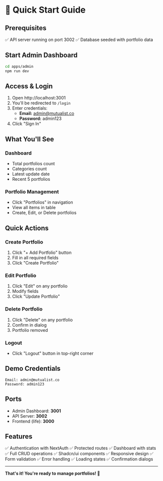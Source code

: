 # 🚀 Quick Start Guide

## Prerequisites

✅ API server running on port 3002
✅ Database seeded with portfolio data

## Start Admin Dashboard

```bash
cd apps/admin
npm run dev
```

## Access & Login

1. Open http://localhost:3001
2. You'll be redirected to `/login`
3. Enter credentials:
   - **Email:** admin@mutualist.co
   - **Password:** admin123
4. Click "Sign In"

## What You'll See

### Dashboard

- Total portfolios count
- Categories count
- Latest update date
- Recent 5 portfolios

### Portfolio Management

- Click "Portfolios" in navigation
- View all items in table
- Create, Edit, or Delete portfolios

## Quick Actions

### Create Portfolio

1. Click "+ Add Portfolio" button
2. Fill in all required fields
3. Click "Create Portfolio"

### Edit Portfolio

1. Click "Edit" on any portfolio
2. Modify fields
3. Click "Update Portfolio"

### Delete Portfolio

1. Click "Delete" on any portfolio
2. Confirm in dialog
3. Portfolio removed

### Logout

- Click "Logout" button in top-right corner

## Demo Credentials

```
Email: admin@mutualist.co
Password: admin123
```

## Ports

- Admin Dashboard: **3001**
- API Server: **3002**
- Frontend (life): **3000**

## Features

✅ Authentication with NextAuth
✅ Protected routes
✅ Dashboard with stats
✅ Full CRUD operations
✅ Shadcn/ui components
✅ Responsive design
✅ Form validation
✅ Error handling
✅ Loading states
✅ Confirmation dialogs

---

**That's it! You're ready to manage portfolios! 🎉**
